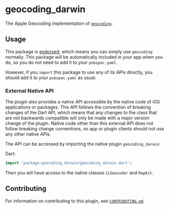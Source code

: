 # geocoding\_darwin

The Apple Geocoding implementation of [`geocoding`][1].

## Usage

This package is [endorsed][2], which means you can simply use `geocoding`
normally. This package will be automatically included in your app when you do,
so you do not need to add it to your `pubspec.yaml`.

However, if you `import` this package to use any of its APIs directly, you
should add it to your `pubspec.yaml` as usual.

### External Native API

The plugin also provides a native API accessible by the native code of iOS applications or packages.
This API follows the convention of breaking changes of the Dart API, which means that any changes to
the class that are not backwards compatible will only be made with a major version change of the
plugin. Native code other than this external API does not follow breaking change conventions, so
app or plugin clients should not use any other native APIs.

The API can be accessed by importing the native plugin `geocoding_darwin`:

Dart:

```dart
import 'package:geocoding_darwin/geocoding_darwin.dart';
```

Then you will have access to the native classes `CLGeocoder` and `MapKit`.

## Contributing

For information on contributing to this plugin, see [`CONTRIBUTING.md`](CONTRIBUTING.md).

[1]: https://pub.dev/packages/geocoding
[2]: https://flutter.dev/to/endorsed-federated-plugin